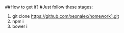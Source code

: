 ##How to get it?
#Just follow these stages:
1. git clone https://github.com/xeonalex/homework1.git
2. npm i
3. bower i

